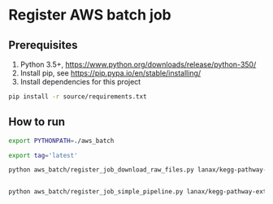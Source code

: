 # Register AWS batch job

## Prerequisites
1. Python 3.5+, https://www.python.org/downloads/release/python-350/ 
2. Install pip, see https://pip.pypa.io/en/stable/installing/ 
3. Install dependencies for this project
```bash
pip install -r source/requirements.txt
``` 



## How to run
```bash
export PYTHONPATH=./aws_batch

export tag='latest'

python aws_batch/register_job_download_raw_files.py lanax/kegg-pathway-extractor:$tag <bucket>


python aws_batch/register_job_simple_pipeline.py lanax/kegg-pathway-extractor:$tag <bucket>
```